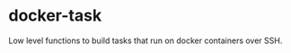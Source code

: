 docker-task
===========

Low level functions to build tasks that run on docker containers over SSH.
